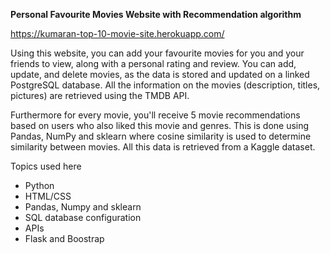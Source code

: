 **Personal Favourite Movies Website with Recommendation algorithm**

https://kumaran-top-10-movie-site.herokuapp.com/

Using this website, you can add your favourite movies for you and your friends to view, along with a personal rating and review. 
You can add, update, and delete movies, as the data is stored and updated on a linked PostgreSQL database.
All the information on the movies (description, titles, pictures) are retrieved using the TMDB API. 

Furthermore for every movie, you'll receive 5 movie recommendations based on users who also liked this movie and genres. This is done using Pandas, NumPy
and sklearn where cosine similarity is used to determine similarity between movies. All this data is retrieved from a Kaggle dataset.

Topics used here
- Python
- HTML/CSS
- Pandas, Numpy and sklearn
- SQL database configuration
- APIs
- Flask and Boostrap
